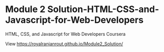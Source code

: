 # Module 2 Solution-HTML-CSS-and-Javascript-for-Web-Developers
HTML, CSS, and Javascript for Web Developers Coursera

View https://royalranjanrout.github.io/Module2_Solution/
